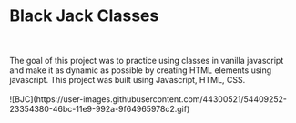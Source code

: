 # Black Jack Classes
<br/>
<br/>
The goal of this project was to practice using classes in vanilla javascript and make it as dynamic as possible by creating HTML elements using javascript. This project was built using Javascript, HTML, CSS.
<br/>
<br/>
![BJC](https://user-images.githubusercontent.com/44300521/54409252-23354380-46bc-11e9-992a-9f64965978c2.gif)
